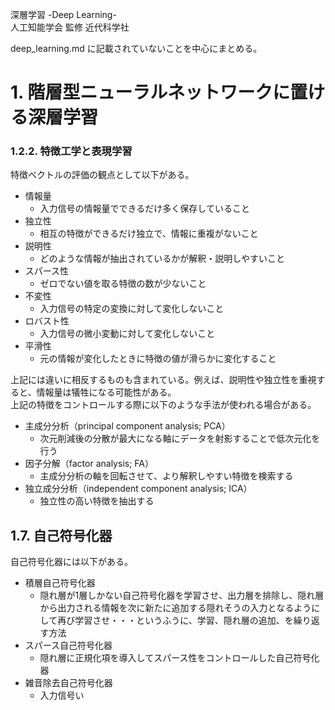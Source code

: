 深層学習 -Deep Learning-  
人工知能学会 監修 近代科学社

deep_learning.md に記載されていないことを中心にまとめる。

# 1. 階層型ニューラルネットワークに置ける深層学習

### 1.2.2. 特徴工学と表現学習

特徴ベクトルの評価の観点として以下がある。

- 情報量
  - 入力信号の情報量でできるだけ多く保存していること
- 独立性
  - 相互の特徴ができるだけ独立で、情報に重複がないこと
- 説明性
  - どのような情報が抽出されているかが解釈・説明しやすいこと
- スパース性
  - ゼロでない値を取る特徴の数が少ないこと
- 不変性
  - 入力信号の特定の変換に対して変化しないこと
- ロバスト性
  - 入力信号の微小変動に対して変化しないこと
- 平滑性
  - 元の情報が変化したときに特徴の値が滑らかに変化すること

上記には違いに相反するものも含まれている。例えば、説明性や独立性を重視すると、情報量は犠牲になる可能性がある。  
上記の特徴をコントロールする際に以下のような手法が使われる場合がある。

- 主成分分析（principal component analysis; PCA）
  - 次元削減後の分散が最大になる軸にデータを射影することで低次元化を行う
- 因子分解（factor analysis; FA）
  - 主成分分析の軸を回転させて、より解釈しやすい特徴を検索する
- 独立成分分析（independent component analysis; ICA）
  - 独立性の高い特徴を抽出する

## 1.7. 自己符号化器

自己符号化器には以下がある。

- 積層自己符号化器
  - 隠れ層が1層しかない自己符号化器を学習させ、出力層を排除し、隠れ層から出力される情報を次に新たに追加する隠れそうの入力となるようにして再び学習させ・・・というふうに、学習、隠れ層の追加、を繰り返す方法
- スパース自己符号化器
  - 隠れ層に正規化項を導入してスパース性をコントロールした自己符号化器
- 雑音除去自己符号化器
  - 入力信号い
